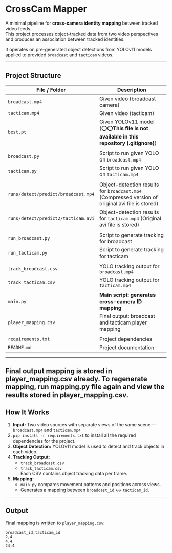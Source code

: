 # CrossCam Mapper

A minimal pipeline for **cross-camera identity mapping** between tracked video feeds.  
This project processes object-tracked data from two video perspectives and produces an association between tracked identities.  

It operates on pre-generated object detections from YOLOv11 models applied to provided `broadcast` and `tacticam` videos.

---

## Project Structure

| File / Folder                    | Description                                    |
|---------------------------------|------------------------------------------------|
| `broadcast.mp4`                  | Given video (broadcast camera)                 |
| `tacticam.mp4`                   | Given video (tacticam)                         |
| `best.pt`                        | Given YOLOv11 model (⭕⭕**This file is not available in this repository (.gitignore)**)   |
|                                 |                                                |
| `broadcast.py`                   | Script to run given YOLO on `broadcast.mp4`          |
| `tacticam.py`                    | Script to run given YOLO on `tacticam.mp4`           |
|                                 |                                                |
| `runs/detect/predict/broadcast.mp4`          | Object-detection results for `broadcast.mp4` (Compressed version of original avi file is stored)  |
| `runs/detect/predict2/tacticam.avi`          | Object-detection results for `tacticam.mp4` (Original avi file is stored)   |
|                                 |                                                |
| `run_broadcast.py`               | Script to generate tracking for broadcast      |
| `run_tacticam.py`                | Script to generate tracking for tacticam       |
|                                 |                                                |
| `track_broadcast.csv`            | YOLO tracking output for `broadcast.mp4`       |
| `track_tacticam.csv`             | YOLO tracking output for `tacticam.mp4`        |
|                                 |                                                |
| `main.py`                     | **Main script: generates cross-camera ID mapping** |
| `player_mapping.csv`             | Final output: broadcast and tacticam player mapping |
|                                 |                                                |
| `requirements.txt`               | Project dependencies                          |
| `README.md`                      | Project documentation                         |


---
Final output mapping is stored in player_mapping.csv already. To regenerate mapping, run mapping.py file again and view the results stored in player_mapping.csv.
---

## How It Works

1. **Input:** Two video sources with separate views of the same scene — `broadcast.mp4` and `tacticam.mp4`
2. ```pip install -r requirements.txt``` to install all the required dependencies for the project.
3. **Object Detection:** YOLOv11 model is used to detect and track objects in each video.
4. **Tracking Output:**  
    - `track_broadcast.csv`  
    - `track_tacticam.csv`  
    Each CSV contains object tracking data per frame.
5. **Mapping:**  
    - `main.py` compares movement patterns and positions across views.  
    - Generates a mapping between `broadcast_id` ↔ `tacticam_id`.

---

## Output

Final mapping is written to `player_mapping.csv`:

```csv
broadcast_id,tacticam_id
2,4
4,4
24,4
